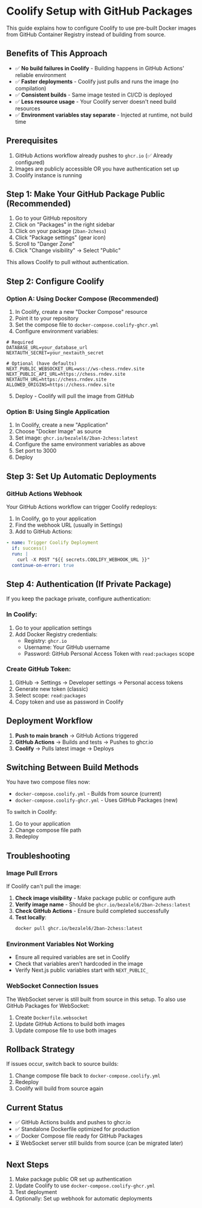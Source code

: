 # Coolify Setup with GitHub Packages

This guide explains how to configure Coolify to use pre-built Docker images from GitHub Container Registry instead of building from source.

## Benefits of This Approach

- ✅ **No build failures in Coolify** - Building happens in GitHub Actions' reliable environment
- ✅ **Faster deployments** - Coolify just pulls and runs the image (no compilation)
- ✅ **Consistent builds** - Same image tested in CI/CD is deployed
- ✅ **Less resource usage** - Your Coolify server doesn't need build resources
- ✅ **Environment variables stay separate** - Injected at runtime, not build time

## Prerequisites

1. GitHub Actions workflow already pushes to `ghcr.io` (✅ Already configured)
2. Images are publicly accessible OR you have authentication set up
3. Coolify instance is running

## Step 1: Make Your GitHub Package Public (Recommended)

1. Go to your GitHub repository
2. Click on "Packages" in the right sidebar
3. Click on your package (`2ban-2chess`)
4. Click "Package settings" (gear icon)
5. Scroll to "Danger Zone"
6. Click "Change visibility" → Select "Public"

This allows Coolify to pull without authentication.

## Step 2: Configure Coolify

### Option A: Using Docker Compose (Recommended)

1. In Coolify, create a new "Docker Compose" resource
2. Point it to your repository
3. Set the compose file to `docker-compose.coolify-ghcr.yml`
4. Configure environment variables:

```env
# Required
DATABASE_URL=your_database_url
NEXTAUTH_SECRET=your_nextauth_secret

# Optional (have defaults)
NEXT_PUBLIC_WEBSOCKET_URL=wss://ws-chess.rndev.site
NEXT_PUBLIC_API_URL=https://chess.rndev.site
NEXTAUTH_URL=https://chess.rndev.site
ALLOWED_ORIGINS=https://chess.rndev.site
```

5. Deploy - Coolify will pull the image from GitHub

### Option B: Using Single Application

1. In Coolify, create a new "Application"
2. Choose "Docker Image" as source
3. Set image: `ghcr.io/bezalel6/2ban-2chess:latest`
4. Configure the same environment variables as above
5. Set port to 3000
6. Deploy

## Step 3: Set Up Automatic Deployments

### GitHub Actions Webhook

Your GitHub Actions workflow can trigger Coolify redeploys:

1. In Coolify, go to your application
2. Find the webhook URL (usually in Settings)
3. Add to GitHub Actions:

```yaml
- name: Trigger Coolify Deployment
  if: success()
  run: |
    curl -X POST "${{ secrets.COOLIFY_WEBHOOK_URL }}"
  continue-on-error: true
```

## Step 4: Authentication (If Private Package)

If you keep the package private, configure authentication:

### In Coolify:

1. Go to your application settings
2. Add Docker Registry credentials:
   - Registry: `ghcr.io`
   - Username: Your GitHub username
   - Password: GitHub Personal Access Token with `read:packages` scope

### Create GitHub Token:

1. GitHub → Settings → Developer settings → Personal access tokens
2. Generate new token (classic)
3. Select scope: `read:packages`
4. Copy token and use as password in Coolify

## Deployment Workflow

1. **Push to main branch** → GitHub Actions triggered
2. **GitHub Actions** → Builds and tests → Pushes to ghcr.io
3. **Coolify** → Pulls latest image → Deploys

## Switching Between Build Methods

You have two compose files now:
- `docker-compose.coolify.yml` - Builds from source (current)
- `docker-compose.coolify-ghcr.yml` - Uses GitHub Packages (new)

To switch in Coolify:
1. Go to your application
2. Change compose file path
3. Redeploy

## Troubleshooting

### Image Pull Errors

If Coolify can't pull the image:

1. **Check image visibility** - Make package public or configure auth
2. **Verify image name** - Should be `ghcr.io/bezalel6/2ban-2chess:latest`
3. **Check GitHub Actions** - Ensure build completed successfully
4. **Test locally**:
   ```bash
   docker pull ghcr.io/bezalel6/2ban-2chess:latest
   ```

### Environment Variables Not Working

- Ensure all required variables are set in Coolify
- Check that variables aren't hardcoded in the image
- Verify Next.js public variables start with `NEXT_PUBLIC_`

### WebSocket Connection Issues

The WebSocket server is still built from source in this setup. To also use GitHub Packages for WebSocket:

1. Create `Dockerfile.websocket`
2. Update GitHub Actions to build both images
3. Update compose file to use both images

## Rollback Strategy

If issues occur, switch back to source builds:
1. Change compose file back to `docker-compose.coolify.yml`
2. Redeploy
3. Coolify will build from source again

## Current Status

- ✅ GitHub Actions builds and pushes to ghcr.io
- ✅ Standalone Dockerfile optimized for production
- ✅ Docker Compose file ready for GitHub Packages
- ⏳ WebSocket server still builds from source (can be migrated later)

## Next Steps

1. Make package public OR set up authentication
2. Update Coolify to use `docker-compose.coolify-ghcr.yml`
3. Test deployment
4. Optionally: Set up webhook for automatic deployments
